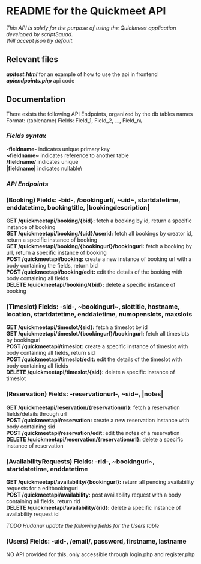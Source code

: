 # README for the Quickmeet API

*This API is solely for the purpose of using the Quickmeet application developed by scriptSquad.\
Will accept json by default.*

## Relevant files
***apitest.html*** for an example of how to use the api in frontend\
***apiendpoints.php*** api code

## Documentation
There exists the following API Endpoints, organized by the db tables names\
Format: (tablename) Fields: Field_1, Field_2, ..., Field_n\

### _Fields syntax_
**-fieldname-** indicates unique primary key\
**\~fieldname\~** indicates reference to another table\
**/fieldname/** indicates unique\
**|fieldname|** indicates nullable\

### _API Endpoints_
### (Booking) Fields: -bid-, /bookingurl/, \~uid\~, startdatetime, enddatetime, bookingtitle, |bookingdescription|
**GET /quickmeetapi/booking/{bid}:** fetch a booking by id, return a specific instance of booking\
**GET /quickmeetapi/booking/{uid}/userid:** fetch all bookings by creator id, return a specific instance of booking\
**GET /quickmeetapi/booking/{bookingurl}/bookingurl:** fetch a booking by url, return a specific instance of booking\
**POST /quickmeetapi/booking:** create a new instance of booking url with a body containing the fields, return bid\
**POST /quickmeetapi/booking/edit:** edit the details of the booking with body containing all fields\
**DELETE /quickmeetapi/booking/{bid}:** delete a specific instance of booking

### (Timeslot) Fields: -sid-, \~bookingurl\~, slottitle, hostname, location, startdatetime, enddatetime, numopenslots, maxslots
**GET /quickmeetapi/timeslot/{sid}:** fetch a timeslot by id\
**GET /quickmeetapi/timeslot/{bookingurl}/bookingurl:** fetch all timeslots by bookingurl\
**POST /quickmeetapi/timeslot:** create a specific instance of timeslot with body containing all fields, return sid\
**POST /quickmeetapi/timeslot/edit:** edit the details of the timeslot with body containing all fields\
**DELETE /quickmeetapi/timeslot/{sid}:** delete a specific instance of timeslot


### (Reservation) Fields: -reservationurl-, \~sid\~, |notes|
**GET /quickmeetapi/reservation/{reservationurl}:** fetch a reservation fields/details through url\
**POST /quickmeetapi/reservation:** create a new reservation instance with body containing sid\
**POST /quickmeetapi/reservation/edit:** edit the notes of a reservation\
**DELETE /quickmeetapi/reservation/{reservationurl}:** delete a specific instance of reservation

### (AvailabilityRequests) Fields: -rid-, \~bookingurl\~, startdatetime, enddatetime
**GET /quickmeetapi/availability/{bookingurl}:** return all pending availability requests for a editbookingurl\
**POST /quickmeetapi/availability:** post availability request with a body containing all fields, return rid\
**DELETE /quickmeetapi/availability/{rid}:** delete a specific instance of availability request id

*TODO Hudanur update the following fields for the Users table*
### (Users) Fields: -uid-, /email/, password, firstname, lastname
NO API provided for this, only accessible through login.php and register.php
